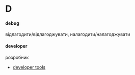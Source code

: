 # D

#### debug
відлагодити/відлагоджувати, налагодити/налагоджувати

#### developer
розробник
  - [developer tools](T.md#tool)
